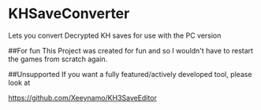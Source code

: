 # KHSaveConverter
Lets you convert Decrypted KH saves for use with the PC version

##For fun
This Project was created for fun and so I wouldn't have to restart the games from scratch again.  

##Unsupported
If you want a fully featured/actively developed tool, please look at

https://github.com/Xeeynamo/KH3SaveEditor
